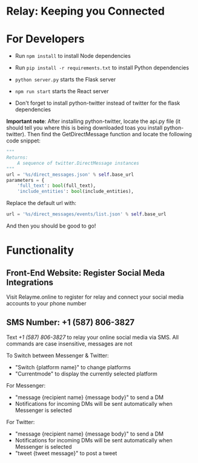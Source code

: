 # Relay: Keeping you Connected


# For Developers
* Run `npm install` to install Node dependencies
* Run `pip install -r requirements.txt` to install Python dependencies
* `python server.py` starts the Flask server
* `npm run start` starts the React server


* Don't forget to install python-twitter instead of twitter for the flask dependencies

**Important note**: After installing python-twitter, locate the api.py file (it should tell you where this is being downloaded toas you install python-twitter). Then find the GetDirectMessage function and locate the following code snippet:

``` python
"""
Returns:
    A sequence of twitter.DirectMessage instances
"""
url = '%s/direct_messages.json' % self.base_url
parameters = {
    'full_text': bool(full_text),
    'include_entities': bool(include_entities),
```
Replace the default url with:

``` python
url = '%s/direct_messages/events/list.json' % self.base_url
```
And then you should be good to go!

# Functionality

## Front-End Website: Register Social Meda Integrations
Visit Relayme.online to register for relay and connect your social media accounts to your phone number

## SMS Number: +1 (587) 806-3827
Text *+1 (587) 806-3827* to relay your online social media via SMS. All commands are case insensitive, messages are not


To Switch between Messenger & Twitter:

- "Switch {platform name}" to change platforms
- "Currentmode" to display the currently selected platform


For Messenger:
- "message {recipient name} {message body}" to send a DM
- Notifications for incoming DMs will be sent automatically when Messenger is selected


For Twitter:
- "message {recipient name} {message body}" to send a DM
- Notifications for incoming DMs will be sent automatically when Messenger is selected
- "tweet {tweet message}" to post a tweet

